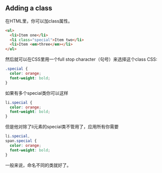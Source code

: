 ## Adding a class
在HTML里，你可以加class属性。
```html
<ul>
  <li>Item one</li>
  <li class="special">Item two</li>
  <li>Item <em>three</em></li>
</ul>
```
然后就可以在CSS里用一个full stop character（句号）来选择这个class
CSS:
```css
.special {
  color: orange;
  font-weight: bold;
}
```
如果有多个special类你可以这样
```css
li.special {
  color: orange;
  font-weight: bold;
}
```
但是他对除了li元素的special类不管用了，应用所有你需要
```css
li.special,
span.special {
  color: orange;
  font-weight: bold;
}
```
一般来说，命名不同的类就好了。

